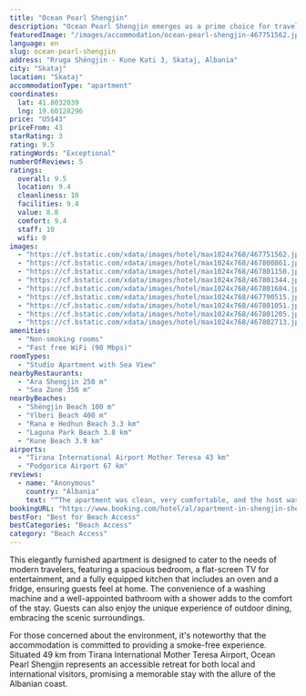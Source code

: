 ```yaml
---
title: "Ocean Pearl Shengjin"
description: "Ocean Pearl Shengjin emerges as a prime choice for travelers seeking the perfect blend of comfort and convenience in Skataj."
featuredImage: "/images/accommodation/ocean-pearl-shengjin-467751562.jpg"
language: en
slug: ocean-pearl-shengjin
address: "Rruga Shëngjin - Kune Kati 3, Skataj, Albania"
city: "Skataj"
location: "Skataj"
accommodationType: "apartment"
coordinates:
  lat: 41.8032039
  lng: 19.60128296
price: "US$43"
priceFrom: 43
starRating: 3
rating: 9.5
ratingWords: "Exceptional"
numberOfReviews: 5
ratings:
  overall: 9.5
  location: 9.4
  cleanliness: 10
  facilities: 9.4
  value: 8.8
  comfort: 9.4
  staff: 10
  wifi: 0
images:
  - "https://cf.bstatic.com/xdata/images/hotel/max1024x768/467751562.jpg?k=fc05efa0927157cb8ea7efa793d04d199ecbcd4771f385a62adfe7c0198f3b47&o=&hp=1"
  - "https://cf.bstatic.com/xdata/images/hotel/max1024x768/467800861.jpg?k=30326e2b21f438e066eaf4ff62bff712b94119183cc81cc6ac6e65dc2712faa1&o=&hp=1"
  - "https://cf.bstatic.com/xdata/images/hotel/max1024x768/467801150.jpg?k=0e02941208183ee375df122d6cf74aae464fe39d6db11f2e8c2939ff339c0bd5&o=&hp=1"
  - "https://cf.bstatic.com/xdata/images/hotel/max1024x768/467801344.jpg?k=c7a6e8d894cb5f2def62bd10936d362b5c2ffd5c2f2e22dfde04106f2b5dd193&o=&hp=1"
  - "https://cf.bstatic.com/xdata/images/hotel/max1024x768/467801684.jpg?k=26b14265ea08b07af9ea920d2c04db002fcb60dc4d78c518c53ecc917d761c1a&o=&hp=1"
  - "https://cf.bstatic.com/xdata/images/hotel/max1024x768/467790515.jpg?k=59750c92416e538876342532d1af6cee730a7f69fa572dfb86b3b930175d3bd3&o=&hp=1"
  - "https://cf.bstatic.com/xdata/images/hotel/max1024x768/467801051.jpg?k=73f68b82dbc5bc1405b526f73234d2a887150fc41b77ab3332b196224ad8280a&o=&hp=1"
  - "https://cf.bstatic.com/xdata/images/hotel/max1024x768/467801205.jpg?k=ca00b1aefa06ddda8350572219164f7c50fe8ee9257afccd94f0785d057bfe65&o=&hp=1"
  - "https://cf.bstatic.com/xdata/images/hotel/max1024x768/467802713.jpg?k=e2c73e408ef4c81ebf25e28ecccbf55a402133bb2a6cea7144b781cc0278b6a8&o=&hp=1"
amenities:
  - "Non-smoking rooms"
  - "Fast free WiFi (90 Mbps)"
roomTypes:
  - "Studio Apartment with Sea View"
nearbyRestaurants:
  - "Ara Shengjin 250 m"
  - "Sea Zone 350 m"
nearbyBeaches:
  - "Shëngjin Beach 100 m"
  - "Ylberi Beach 400 m"
  - "Rana e Hedhun Beach 3.3 km"
  - "Laguna Park Beach 3.8 km"
  - "Kune Beach 3.9 km"
airports:
  - "Tirana International Airport Mother Teresa 43 km"
  - "Podgorica Airport 67 km"
reviews:
  - name: "Anonymous"
    country: "Albania"
    text: "“The apartment was clean, very comfortable, and the host was amazing. I highly recommend this apartment for anyone visiting downtown.”"
bookingURL: "https://www.booking.com/hotel/al/apartment-in-shengjin-shengjin-lezhe.en-gb.html?aid=8035640"
bestFor: "Best for Beach Access"
bestCategories: "Beach Access"
category: "Beach Access"
---
```


This elegantly furnished apartment is designed to cater to the needs of modern travelers, featuring a spacious bedroom, a flat-screen TV for entertainment, and a fully equipped kitchen that includes an oven and a fridge, ensuring guests feel at home. The convenience of a washing machine and a well-appointed bathroom with a shower adds to the comfort of the stay. Guests can also enjoy the unique experience of outdoor dining, embracing the scenic surroundings.

For those concerned about the environment, it's noteworthy that the accommodation is committed to providing a smoke-free experience. Situated 49 km from Tirana International Mother Teresa Airport, Ocean Pearl Shengjin represents an accessible retreat for both local and international visitors, promising a memorable stay with the allure of the Albanian coast.